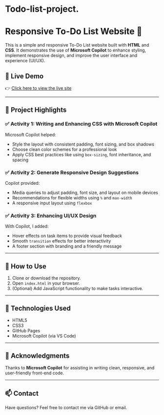 # Todo-list-project.
# Responsive To-Do List Website 📝

This is a simple and responsive To-Do List website built with **HTML** and **CSS**. It demonstrates the use of **Microsoft Copilot** to enhance styling, implement responsive design, and improve the user interface and experience (UI/UX).

## 🔗 Live Demo

👉 [Click here to view the live site](https://maha-fatima.github.io/todo-list-project/)



---

## 📌 Project Highlights

### ✅ Activity 1: Writing and Enhancing CSS with Microsoft Copilot

Microsoft Copilot helped:
- Style the layout with consistent padding, font sizing, and box shadows
- Choose clean color schemes for a professional look
- Apply CSS best practices like using `box-sizing`, font inheritance, and spacing

### ✅ Activity 2: Generate Responsive Design Suggestions

Copilot provided:
- Media queries to adjust padding, font size, and layout on mobile devices
- Recommendations for flexible widths using `%` and `max-width`
- A responsive input layout using `flexbox`

### ✅ Activity 3: Enhancing UI/UX Design

With Copilot, I added:
- Hover effects on task items to provide visual feedback
- Smooth `transition` effects for better interactivity
- A footer section with branding and a friendly message

---

## 🚀 How to Use

1. Clone or download the repository.
2. Open `index.html` in your browser.
3. (Optional) Add JavaScript functionality to make tasks interactive.

---

## 📂 Technologies Used

- HTML5
- CSS3
- GitHub Pages
- Microsoft Copilot (via VS Code)

---

## 🙌 Acknowledgments

Thanks to **Microsoft Copilot** for assisting in writing clean, responsive, and user-friendly front-end code.

---

## 📫 Contact

Have questions? Feel free to contact me via GitHub or email.

